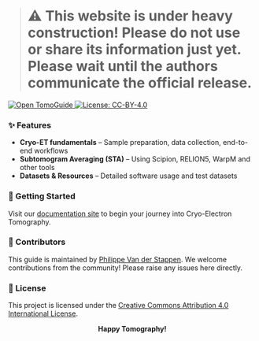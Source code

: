 ﻿> # ⚠️ This website is under heavy construction! Please do not use or share its information just yet. Please wait until the authors communicate the official release.

<a href="https://tomoguide.github.io/" target="_blank">
<img src="https://img.shields.io/badge/Open%20TomoGuide-Here-violet?style=flat" alt="Open TomoGuide">
</a>
<a href="https://creativecommons.org/licenses/by/4.0/" target="_blank">
<img src="https://img.shields.io/badge/License-CC%20BY--4.0-lightgrey.svg?style=flat" alt="License: CC-BY-4.0">
</a>


### ✨ Features
- **Cryo-ET fundamentals** – Sample preparation, data collection, end-to-end workflows
- **Subtomogram Averaging (STA)** – Using Scipion, RELION5, WarpM and other tools
- **Datasets & Resources** – Detailed software usage and test datasets

### 🚀 Getting Started
Visit our [documentation site](https://tomoguide.github.io/) to begin your journey into Cryo-Electron Tomography.

### 👥 Contributors
This guide is maintained by [Philippe Van der Stappen](https://bsky.app/profile/phaips.vd.st). We welcome contributions from the community! Please raise any issues here directly.

### 📄 License
This project is licensed under the [Creative Commons Attribution 4.0 International License](https://creativecommons.org/licenses/by/4.0/).


<p align="center">
  <b>Happy Tomography!</b>
</p>